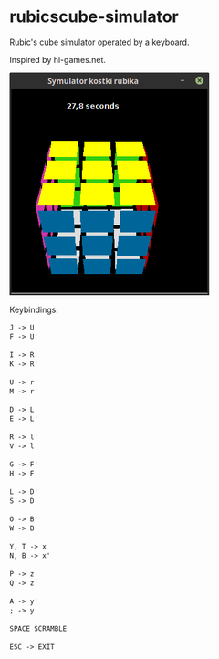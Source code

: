 # rubicscube-simulator

Rubic's cube simulator operated by a keyboard.

Inspired by hi-games.net.

![Screenshot](screenshot-1.png)

Keybindings:

    J -> U
    F -> U'

    I -> R
    K -> R'

    U -> r
    M -> r'

    D -> L
    E -> L'

    R -> l'
    V -> l

    G -> F'
    H -> F

    L -> D'
    S -> D

    O -> B'
    W -> B

    Y, T -> x
    N, B -> x'

    P -> z
    Q -> z'

    A -> y'
    ; -> y

    SPACE SCRAMBLE

    ESC -> EXIT
